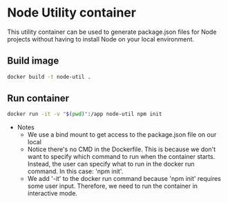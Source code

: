 # Node Utility container
This utility container can be used to generate package.json files for Node projects without having to install Node on your local environment.

## Build image
```bash
docker build -t node-util .
```

## Run container
```bash
docker run -it -v "$(pwd)":/app node-util npm init
```

- Notes
  - We use a bind mount to get access to the package.json file on our local
  - Notice there's no CMD in the Dockerfile. This is because we don't want to specify which command to run when the container starts. Instead, the user can specify what to run in the docker run command. In this case: 'npm init'.
  - We add '-it' to the docker run command because 'npm init' requires some user input. Therefore, we need to run the container in interactive mode.